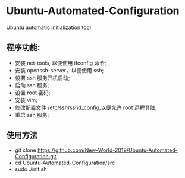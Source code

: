 # Ubuntu-Automated-Configuration
Ubuntu automatic initialization tool

## 程序功能:
- 安装 net-tools, 以便使用 ifconfig 命令;
- 安装 openssh-server，以便使用 ssh;
- 设置 ssh 服务开机启动;
- 启动 ssh 服务;
- 设置 root 密码;
- 安装 vim;
- 修改配置文件 /etc/ssh/sshd_config,以便允许 root 远程登陆;
- 重启 ssh 服务;

## 使用方法
 - git clone https://github.com/New-World-2019/Ubuntu-Automated-Configuration.git
 - cd Ubuntu-Automated-Configuration/src
 - sudo ./init.sh
